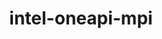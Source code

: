 ---
title: "intel-oneapi-mpi"
layout: cache
categories: [package, develop]
meta: {"versions": ["2021.12.0", "2021.12.1"], "compilers": ["gcc@=12.3.0", "oneapi@=2023.2.0", "oneapi@=2024.0.0"], "oss": ["amzn2", "ubuntu22.04"], "platforms": ["linux"], "targets": ["x86_64_v3", "x86_64_v4"], "stacks": ["aws-pcluster-x86_64_v4", "e4s-oneapi", "root"], "num_specs": 10, "num_specs_by_stack": {"aws-pcluster-x86_64_v4": 6, "root": 10, "e4s-oneapi": 4}}
spec_details: [{"hash": "jrer4dzr33r3l4zke7hsux22diamm5tk", "compiler": "gcc@=12.3.0", "versions": ["2021.12.1"], "os": "amzn2", "platform": "linux", "target": "x86_64_v3", "variants": ["build_system=generic", "+envmods", "+external-libfabric", "+generic-names", "~ilp64"], "stacks": ["aws-pcluster-x86_64_v4", "root"], "size": "-", "tarball": "https://binaries.spack.io/develop/build_cache/linux-amzn2-x86_64_v3/gcc-12.3.0/intel-oneapi-mpi-2021.12.1/linux-amzn2-x86_64_v3-gcc-12.3.0-intel-oneapi-mpi-2021.12.1-jrer4dzr33r3l4zke7hsux22diamm5tk.spack"}, {"hash": "aqjcmay4ftm5esbpxy6b2hx3226wljqi", "compiler": "gcc@=12.3.0", "versions": ["2021.12.1"], "os": "amzn2", "platform": "linux", "target": "x86_64_v3", "variants": ["build_system=generic", "+envmods", "+external-libfabric", "+generic-names", "~ilp64"], "stacks": ["aws-pcluster-x86_64_v4", "root"], "size": "-", "tarball": "https://binaries.spack.io/develop/build_cache/linux-amzn2-x86_64_v3/gcc-12.3.0/intel-oneapi-mpi-2021.12.1/linux-amzn2-x86_64_v3-gcc-12.3.0-intel-oneapi-mpi-2021.12.1-aqjcmay4ftm5esbpxy6b2hx3226wljqi.spack"}, {"hash": "j66zo3u42pwllaot6pjlcz7qqungrzhw", "compiler": "oneapi@=2023.2.0", "versions": ["2021.12.0"], "os": "amzn2", "platform": "linux", "target": "x86_64_v3", "variants": ["build_system=generic", "+envmods", "+external-libfabric", "+generic-names", "~ilp64"], "stacks": ["aws-pcluster-x86_64_v4", "root"], "size": "-", "tarball": "https://binaries.spack.io/develop/build_cache/linux-amzn2-x86_64_v3/oneapi-2023.2.0/intel-oneapi-mpi-2021.12.0/linux-amzn2-x86_64_v3-oneapi-2023.2.0-intel-oneapi-mpi-2021.12.0-j66zo3u42pwllaot6pjlcz7qqungrzhw.spack"}, {"hash": "6g6f5ay6rbubh4vovlsgjp5ajxdotgjg", "compiler": "gcc@=12.3.0", "versions": ["2021.12.1"], "os": "amzn2", "platform": "linux", "target": "x86_64_v4", "variants": ["build_system=generic", "+envmods", "+external-libfabric", "+generic-names", "~ilp64"], "stacks": ["aws-pcluster-x86_64_v4", "root"], "size": "-", "tarball": "https://binaries.spack.io/develop/build_cache/linux-amzn2-x86_64_v4/gcc-12.3.0/intel-oneapi-mpi-2021.12.1/linux-amzn2-x86_64_v4-gcc-12.3.0-intel-oneapi-mpi-2021.12.1-6g6f5ay6rbubh4vovlsgjp5ajxdotgjg.spack"}, {"hash": "rpzxboueiakp2dntokd3hsuckg3y44az", "compiler": "gcc@=12.3.0", "versions": ["2021.12.1"], "os": "amzn2", "platform": "linux", "target": "x86_64_v4", "variants": ["build_system=generic", "+envmods", "+external-libfabric", "+generic-names", "~ilp64"], "stacks": ["aws-pcluster-x86_64_v4", "root"], "size": "-", "tarball": "https://binaries.spack.io/develop/build_cache/linux-amzn2-x86_64_v4/gcc-12.3.0/intel-oneapi-mpi-2021.12.1/linux-amzn2-x86_64_v4-gcc-12.3.0-intel-oneapi-mpi-2021.12.1-rpzxboueiakp2dntokd3hsuckg3y44az.spack"}, {"hash": "b3gw3pxzn2brzcg5xp7auwait2nmdcyb", "compiler": "oneapi@=2023.2.0", "versions": ["2021.12.0"], "os": "amzn2", "platform": "linux", "target": "x86_64_v4", "variants": ["build_system=generic", "+envmods", "+external-libfabric", "+generic-names", "~ilp64"], "stacks": ["aws-pcluster-x86_64_v4", "root"], "size": "-", "tarball": "https://binaries.spack.io/develop/build_cache/linux-amzn2-x86_64_v4/oneapi-2023.2.0/intel-oneapi-mpi-2021.12.0/linux-amzn2-x86_64_v4-oneapi-2023.2.0-intel-oneapi-mpi-2021.12.0-b3gw3pxzn2brzcg5xp7auwait2nmdcyb.spack"}, {"hash": "evj6qcypuiz67ycwipuqrorjqajrpj6v", "compiler": "oneapi@=2024.0.0", "versions": ["2021.12.1"], "os": "ubuntu22.04", "platform": "linux", "target": "x86_64_v3", "variants": ["build_system=generic", "+envmods", "~external-libfabric", "~generic-names", "~ilp64"], "stacks": ["e4s-oneapi", "root"], "size": "-", "tarball": "https://binaries.spack.io/develop/build_cache/linux-ubuntu22.04-x86_64_v3/oneapi-2024.0.0/intel-oneapi-mpi-2021.12.1/linux-ubuntu22.04-x86_64_v3-oneapi-2024.0.0-intel-oneapi-mpi-2021.12.1-evj6qcypuiz67ycwipuqrorjqajrpj6v.spack"}, {"hash": "ngpsq4sjalnl4ay4ybtcmtjpdkzfcexi", "compiler": "oneapi@=2024.0.0", "versions": ["2021.12.1"], "os": "ubuntu22.04", "platform": "linux", "target": "x86_64_v3", "variants": ["build_system=generic", "+envmods", "~external-libfabric", "~generic-names", "~ilp64"], "stacks": ["e4s-oneapi", "root"], "size": "-", "tarball": "https://binaries.spack.io/develop/build_cache/linux-ubuntu22.04-x86_64_v3/oneapi-2024.0.0/intel-oneapi-mpi-2021.12.1/linux-ubuntu22.04-x86_64_v3-oneapi-2024.0.0-intel-oneapi-mpi-2021.12.1-ngpsq4sjalnl4ay4ybtcmtjpdkzfcexi.spack"}, {"hash": "zxur5lcioozx5eo5sn2inhmxnicpamhc", "compiler": "oneapi@=2024.0.0", "versions": ["2021.12.1"], "os": "ubuntu22.04", "platform": "linux", "target": "x86_64_v3", "variants": ["build_system=generic", "+envmods", "~external-libfabric", "~generic-names", "~ilp64"], "stacks": ["e4s-oneapi", "root"], "size": "-", "tarball": "https://binaries.spack.io/develop/build_cache/linux-ubuntu22.04-x86_64_v3/oneapi-2024.0.0/intel-oneapi-mpi-2021.12.1/linux-ubuntu22.04-x86_64_v3-oneapi-2024.0.0-intel-oneapi-mpi-2021.12.1-zxur5lcioozx5eo5sn2inhmxnicpamhc.spack"}, {"hash": "clmvdc623beo2a3hmfvjajrp4omifqrz", "compiler": "oneapi@=2024.0.0", "versions": ["2021.12.0"], "os": "ubuntu22.04", "platform": "linux", "target": "x86_64_v3", "variants": ["build_system=generic", "+envmods", "~external-libfabric", "~generic-names", "~ilp64"], "stacks": ["e4s-oneapi", "root"], "size": "-", "tarball": "https://binaries.spack.io/develop/build_cache/linux-ubuntu22.04-x86_64_v3/oneapi-2024.0.0/intel-oneapi-mpi-2021.12.0/linux-ubuntu22.04-x86_64_v3-oneapi-2024.0.0-intel-oneapi-mpi-2021.12.0-clmvdc623beo2a3hmfvjajrp4omifqrz.spack"}]
---